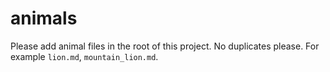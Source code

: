 # animals

Please add animal files in the root of this project. No duplicates please. For example `lion.md`, `mountain_lion.md`.
